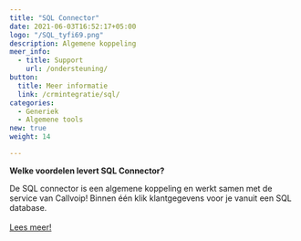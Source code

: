```yaml
---
title: "SQL Connector"
date: 2021-06-03T16:52:17+05:00
logo: "/SQL_tyfi69.png"
description: Algemene koppeling
meer_info:
  - title: Support
    url: /ondersteuning/
button:
  title: Meer informatie
  link: /crmintegratie/sql/
categories:
  - Generiek
  - Algemene tools
new: true
weight: 14

---
```


**Welke voordelen levert SQL Connector?**

De SQL connector is een algemene koppeling en werkt samen met de service van Callvoip! Binnen één klik klantgegevens voor je vanuit een SQL database.<br><br><a href="/crmintegratie/sql/" class="button">Lees meer!</a>

